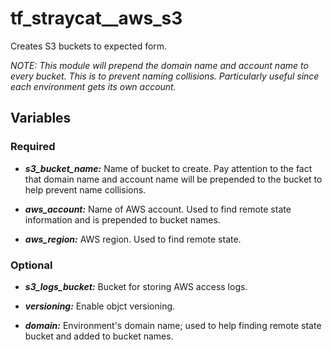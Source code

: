 # tf_straycat__aws_s3
Creates S3 buckets to expected form.

_NOTE: This module will prepend the domain name and account name to every bucket.  This is to prevent naming collisions.  Particularly useful since each environment gets its own account._

## Variables
### Required
* ___s3_bucket_name:___ Name of bucket to create.  Pay attention to the fact that domain name and account name will be prepended to the bucket to help prevent name collisions.

* ___aws_account:___ Name of AWS account.  Used to find remote state information and is prepended to bucket names.

* ___aws_region:___ AWS region.  Used to find remote state.

### Optional
* ___s3_logs_bucket:___ Bucket for storing AWS access logs.

* ___versioning:___ Enable objct versioning.

* ___domain:___ Environment's domain name; used to help finding remote state bucket and added to bucket names.


